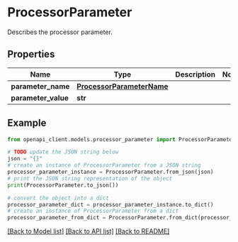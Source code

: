 # ProcessorParameter

Describes the processor parameter. 

## Properties

Name | Type | Description | Notes
------------ | ------------- | ------------- | -------------
**parameter_name** | [**ProcessorParameterName**](ProcessorParameterName.md) |  | 
**parameter_value** | **str** |  | 

## Example

```python
from openapi_client.models.processor_parameter import ProcessorParameter

# TODO update the JSON string below
json = "{}"
# create an instance of ProcessorParameter from a JSON string
processor_parameter_instance = ProcessorParameter.from_json(json)
# print the JSON string representation of the object
print(ProcessorParameter.to_json())

# convert the object into a dict
processor_parameter_dict = processor_parameter_instance.to_dict()
# create an instance of ProcessorParameter from a dict
processor_parameter_from_dict = ProcessorParameter.from_dict(processor_parameter_dict)
```
[[Back to Model list]](../README.md#documentation-for-models) [[Back to API list]](../README.md#documentation-for-api-endpoints) [[Back to README]](../README.md)


